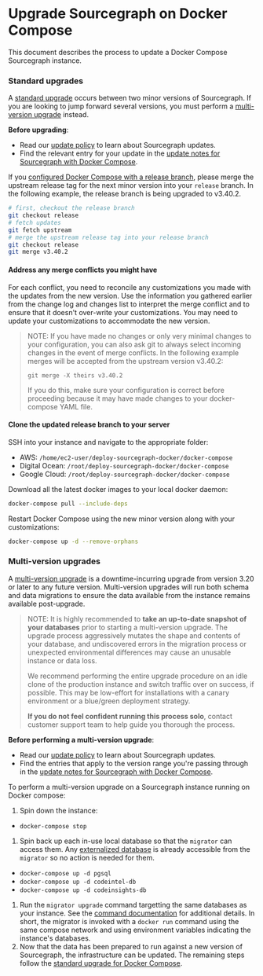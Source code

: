 # Upgrade Sourcegraph on Docker Compose

This document describes the process to update a Docker Compose Sourcegraph instance.

### Standard upgrades

A [standard upgrade](../../updates/index.md#standard-upgrades) occurs between two minor versions of Sourcegraph. If you are looking to jump forward several versions, you must perform a [multi-version upgrade](#multi-version-upgrades) instead.

**Before upgrading**:

- Read our [update policy](../../updates/index.md#update-policy) to learn about Sourcegraph updates.
- Find the relevant entry for your update in the [update notes for Sourcegraph with Docker Compose](../../updates/docker_compose.md).

If you [configured Docker Compose with a release branch](index.md#step-3-configure-the-release-branch), please merge the upstream release tag for the next minor version into your `release` branch. In the following example, the release branch is being upgraded to v3.40.2.

```bash
# first, checkout the release branch
git checkout release
# fetch updates
git fetch upstream
# merge the upstream release tag into your release branch
git checkout release
git merge v3.40.2
```

#### Address any merge conflicts you might have

For each conflict, you need to reconcile any customizations you made with the updates from the new version. Use the information you gathered earlier from the change log and changes list to interpret the merge conflict and to ensure that it doesn't over-write your customizations. You may need to update your customizations to accommodate the new version. 

> NOTE: If you have made no changes or only very minimal changes to your configuration, you can also ask git to always select incoming changes in the event of merge conflicts. In the following example merges will be accepted from the upstream version v3.40.2:
>
> `git merge -X theirs v3.40.2`
>
> If you do this, make sure your configuration is correct before proceeding because it may have made changes to your docker-compose YAML file.

#### Clone the updated release branch to your server

SSH into your instance and navigate to the appropriate folder:  
- AWS: `/home/ec2-user/deploy-sourcegraph-docker/docker-compose`  
- Digital Ocean: `/root/deploy-sourcegraph-docker/docker-compose`  
- Google Cloud: `/root/deploy-sourcegraph-docker/docker-compose`  

Download all the latest docker images to your local docker daemon:

```bash
docker-compose pull --include-deps
```

Restart Docker Compose using the new minor version along with your customizations:

```bash
docker-compose up -d --remove-orphans
```

### Multi-version upgrades

A [multi-version upgrade](../../updates/index.md#multi-version-upgrades) is a downtime-incurring upgrade from version 3.20 or later to any future version. Multi-version upgrades will run both schema and data migrations to ensure the data available from the instance remains available post-upgrade.

> NOTE: It is highly recommended to **take an up-to-date snapshot of your databases** prior to starting a multi-version upgrade. The upgrade process aggressively mutates the shape and contents of your database, and undiscovered errors in the migration process or unexpected environmental differences may cause an unusable instance or data loss.
>
> We recommend performing the entire upgrade procedure on an idle clone of the production instance and switch traffic over on success, if possible. This may be low-effort for installations with a canary environment or a blue/green deployment strategy.
>
> **If you do not feel confident running this process solo**, contact customer support team to help guide you thorough the process.

**Before performing a multi-version upgrade**:
 
- Read our [update policy](../../updates/index.md#update-policy) to learn about Sourcegraph updates.
- Find the entries that apply to the version range you're passing through in the [update notes for Sourcegraph with Docker Compose](../../updates/docker_compose.md#multi-version-upgrade-procedure).

To perform a multi-version upgrade on a Sourcegraph instance running on Docker compose:

1. Spin down the instance:
  - `docker-compose stop`
1. Spin back up each in-use local database so that the `migrator` can access them. Any [externalized database](../../external_services/postgres.md) is already accessible from the `migrator` so no action is needed for them.
  - `docker-compose up -d pgsql`
  - `docker-compose up -d codeintel-db`
  - `docker-compose up -d codeinsights-db`
1. Run the `migrator upgrade` command targetting the same databases as your instance. See the [command documentation](./../../how-to/manual_database_migrations.md#upgrade) for additional details. In short, the migrator is invoked with a `docker run` command using the same compose network and using environment variables indicating the instance's databases.
1. Now that the data has been prepared to run against a new version of Sourcegraph, the infrastructure can be updated. The remaining steps follow the [standard upgrade for Docker Compose](#standard-upgrades).
